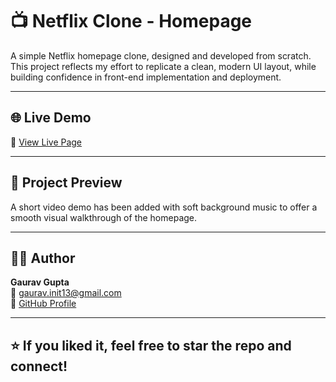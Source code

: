 # 📺 Netflix Clone - Homepage

A simple Netflix homepage clone, designed and developed from scratch. This project reflects my effort to replicate a clean, modern UI layout, while building confidence in front-end implementation and deployment.

---

## 🌐 Live Demo

🔗 [View Live Page](https://elaborate-melba-0d2e07.netlify.app)

---

## 🎥 Project Preview

A short video demo has been added with soft background music to offer a smooth visual walkthrough of the homepage.

---

## 🙋‍♂️ Author

**Gaurav Gupta**  
📧 gaurav.init13@gmail.com  
🔗 [GitHub Profile](https://github.com/Gauravgits1308)

---

## ⭐ If you liked it, feel free to star the repo and connect!

